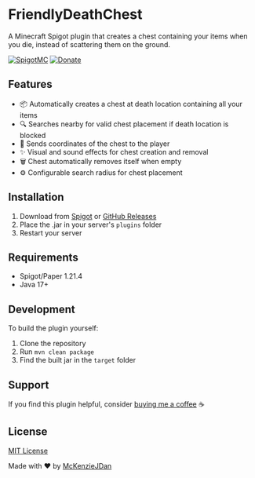 # FriendlyDeathChest

A Minecraft Spigot plugin that creates a chest containing your items when you die, instead of scattering them on the ground.

[![SpigotMC](https://img.shields.io/badge/SpigotMC-FirstSpawn-orange)](https://www.spigotmc.org/resources/friendlydeathchest.122819/)
[![Donate](https://img.shields.io/badge/Donate-PayPal-blue.svg)](https://www.paypal.com/paypalme/mckenzio)

## Features

- 📦 Automatically creates a chest at death location containing all your items
- 🔍 Searches nearby for valid chest placement if death location is blocked
- 📍 Sends coordinates of the chest to the player
- ✨ Visual and sound effects for chest creation and removal
- 🗑️ Chest automatically removes itself when empty
- ⚙️ Configurable search radius for chest placement

## Installation

1. Download from [Spigot](https://www.spigotmc.org/resources/friendlydeathchest.122819/) or [GitHub Releases](https://github.com/McKenzieJDan/FirstSpawn/releases)
2. Place the .jar in your server's `plugins` folder
3. Restart your server

## Requirements

- Spigot/Paper 1.21.4
- Java 17+

## Development
To build the plugin yourself:

1. Clone the repository
2. Run `mvn clean package`
3. Find the built jar in the `target` folder

## Support
If you find this plugin helpful, consider [buying me a coffee](https://www.paypal.com/paypalme/mckenzio) ☕

## License

[MIT License](LICENSE)

Made with ❤️ by [McKenzieJDan](https://github.com/McKenzieJDan)